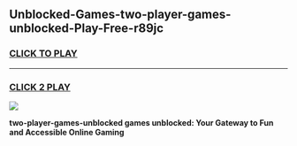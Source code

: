 
## Unblocked-Games-two-player-games-unblocked-Play-Free-r89jc
<h3>
<a href="https://premium76.site?title=two-player-games-unblocked&ref=21A">CLICK TO PLAY</a></h3>
<hr>

<h3>
<a href="https://premium76.site?title=two-player-games-unblocked&ref=21A">CLICK 2 PLAY</a>
  
</h3>

<a href="https://premium76.site?title=two-player-games-unblocked&ref=21A"><img src="https://clearcache.store/games.png"></a>


**two-player-games-unblocked games unblocked: Your Gateway to Fun and Accessible Online Gaming**
